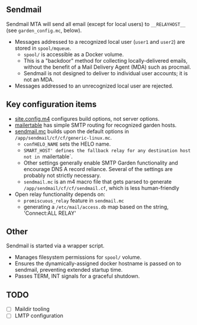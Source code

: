 ## Sendmail
Sendmail MTA will send all email (except for local users) to `__RELAYHOST__` (see `garden_config.mc`, below).
- Messages addressed to a recognized local user (`user1` and `user2`) are stored in `spool/mqueue`.
  - `spool/` is accessible as a Docker volume.
  - This is a "backdoor" method for collecting locally-delivered emails, without the benefit of a Mail Delivery Agent (MDA) such as procmail.
  - Sendmail is not designed to deliver to individual user accounts; it is not an MDA.
- Messages addressed to an unrecognized local user are rejected.

## Key configuration items
- [site.config.m4](site.config.m4) configures build options, not server options.
- [mailertable](mailertable) has simple SMTP routing for recognized garden hosts.
- [sendmail.mc](sendmail.mc) builds upon the default options in `/app/sendmail/cf/cf/generic-linux.mc`.
  - `confHELO_NAME` sets the HELO name.
  - `SMART_HOST' defines the fallback relay for any destination host not in `mailertable`.
  - Other settings generally enable SMTP Garden functionality and encourage DNS A record reliance.  Several of the settings are probably not strictly necessary.
  - `sendmail.mc` is an m4 macro file that gets parsed to generate `/app/sendmail/cf/cf/sendmail.cf`, which is less human-friendly
- Open relay functionality depends on:
  - `promiscuous_relay` feature in `sendmail.mc`
  - generating a `/etc/mail/access.db` map based on the string, 'Connect:ALL RELAY'

## Other
Sendmail is started via a wrapper script.
- Manages filesystem permissions for `spool/` volume.
- Ensures the dynamically-assigned docker hostname is passed on to sendmail, preventing extended startup time.
- Passes TERM, INT signals for a graceful shutdown.

## TODO
- [ ] Maildir tooling
- [ ] LMTP configuration
